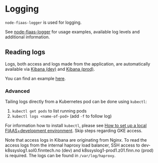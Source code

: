 # Logging

`node-fiaas-logger` is used for logging.

See [node-fiaas-logger](https://github.schibsted.io/finn/node-fiaas-logger/blob/master/README.md) for usage examples, available log levels and additional information.

## Reading logs

Logs, both access and logs made from the application, are automatically available via [Kibana (dev)](kibana.k8s.dev.finn.no) and [Kibana (prod)](http://kibana.k8s1-prod1.z01.finn.no/).

You can find an example [here](http://kibana.k8s1-prod1.z01.finn.no/#/discover?_g=()&_a=(columns:!(_source),filters:!(!n,(meta:(disabled:!f,index:'logstash-*',key:finn_app,negate:!f,value:node-example-app),query:(match:(finn_app:(query:node-example-app,type:phrase))))),index:'logstash-*',interval:auto,query:(query_string:(analyze_wildcard:!t,query:'*')),sort:!('@timestamp',desc))).

### Advanced

Tailing logs directly from a Kubernetes pod can be done using `kubectl`:

1. `kubectl get pods` to list running pods
2. `kubectl logs <name-of-pod>` (add `-f` to follow log)

For information how to install `kubectl`, please see [How to set up a local FIAAS+development environment](https://confluence.schibsted.io/display/FI/How+to+set+up+a+local+FIAAS+development+environment). Skip steps regarding GKE access.

Note that access logs in Kibana are originating from Nginx. To read the access logs from the internal haproxy load balancer, SSH access to dev-k8ssyslog1.sol0.finntech.no (dev) and k8ssyslog1-prod1.z01.finn.no (prod) is required. The logs can be found in `/var/log/haproxy`.
